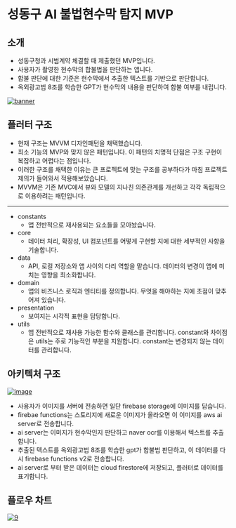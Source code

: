 # 성동구 AI 불법현수막 탐지 MVP
## 소개
- 성동구청과 시범계약 체결할 때 제출했던 MVP입니다.
- 사용자가 촬영한 현수막의 합불법을 판단하는 앱니다.
- 합불 판단에 대한 기준은 현수막에서 추출한 텍스트를 기반으로 판단합니다.
- 옥외광고법 8조를 학습한 GPT가 현수막의 내용을 판단하여 합불 여부를 내립니다.

<a href="https://ibb.co/pnMLG9h"><img src="https://i.ibb.co/rvzwT1d/banner.png" alt="banner" border="0"></a>
## 플러터 구조
- 현재 구조는 MVVM 디자인패턴을 채택했습니다.
- 최소 기능의 MVP와 맞지 않은 패턴입니다. 이 패턴의 치명적 단점은 구조 구현이 복잡하고 어렵다는 점입니다.
- 이러한 구조를 채택한 이유는 큰 프로젝트에 맞는 구조를 공부하다가 마침 프로젝트 제의가 들어와서 적용해보았습니다.
- MVVM은 기존 MVC에서 뷰와 모델의 지나친 의존관계를 개선하고 각각 독립적으로 이용하려는 패턴입니다.
---
- constants
  - 앱 전반적으로 재사용되는 요소들을 모아놨습니다.
- core
  - 데이터 처리, 확장성, UI 컴포넌트를 어떻게 구현할 지에 대한 세부적인 사항을 기술합니다.
- data
  - API, 로컬 저장소와 앱 사이의 다리 역할을 맡습니다. 데이터의 변경이 앱에 미치는 영향을 최소화합니다.
- domain
  - 앱의 비즈니스 로직과 엔티티를 정의합니다. 무엇을 해야하는 지에 초점이 맞추어져 있습니다.
- presentation
  - 보여지는 시각적 표현을 담당합니다.
- utils
  - 앱 전반적으로 재사용 가능한 함수와 클래스를 관리합니다. constant와 차이점은 utils는 주로 기능적인 부분을 지원합니다. constant는 변경되지 않는 데이터를 관리합니다.
## 아키텍처 구조
<a href="https://ibb.co/9T4X1bx"><img src="https://i.ibb.co/jMwKQyC/image.png" alt="image" border="0"></a>

- 사용자가 이미지를 서버에 전송하면 일단 firebase storage에 이미지를 담습니다.
- firebae functions는 스토리지에 새로운 이미지가 올라오면 이 이미지를 aws ai server로 전송합니다.
- ai server는 이미지가 현수막인지 판단하고 naver ocr를 이용해서 텍스트를 추출합니다.
- 추출된 텍스트를 옥외광고법 8조를 학습한 gpt가 합불법 판단하고, 이 데이터를 다시 firebase functions v2로 전송합니다.
- ai server로 부터 받은 데이터는 cloud firestore에 저장되고, 플러터로 데이터를 표기합니다. 

## 플로우 차트
<a href="https://ibb.co/6rZCZrz"><img src="https://i.ibb.co/7jzmzjP/9.png" alt="9" border="0"></a>

